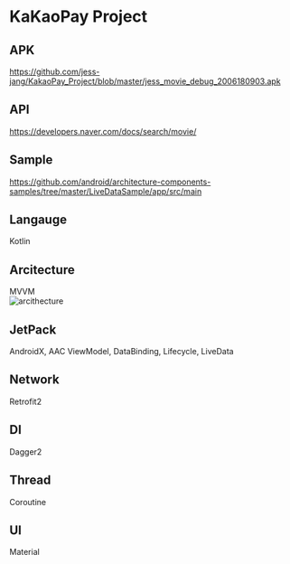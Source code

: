 # KaKaoPay Project

## APK
https://github.com/jess-jang/KakaoPay_Project/blob/master/jess_movie_debug_2006180903.apk

## API
https://developers.naver.com/docs/search/movie/

## Sample
https://github.com/android/architecture-components-samples/tree/master/LiveDataSample/app/src/main

## Langauge
Kotlin

## Arcitecture
MVVM  
![arcithecture](https://github.com/jess-jang/Movies/blob/master/arcithecture_plan.png)

## JetPack
AndroidX, AAC ViewModel, DataBinding, Lifecycle, LiveData

## Network
Retrofit2

## DI
Dagger2

## Thread
Coroutine

## UI
Material
